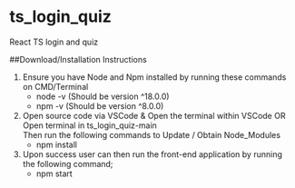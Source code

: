 # ts_login_quiz
React TS login and quiz

##Download/Installation Instructions

1. Ensure you have Node and Npm installed by running these commands on CMD/Terminal
	- node -v	(Should be version ^18.0.0)
	- npm -v	(Should be version ^8.0.0)
2. Open source code via VSCode & Open the terminal within VSCode OR Open terminal in ts_login_quiz-main<br />
Then run the following commands to Update / Obtain Node_Modules
	- npm install
3. Upon success user can then run the front-end application by running the following command;
	- npm start
